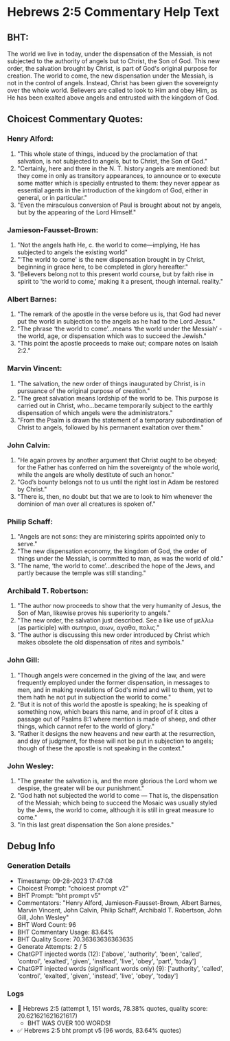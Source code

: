 # Hebrews 2:5 Commentary Help Text

## BHT:
The world we live in today, under the dispensation of the Messiah, is not subjected to the authority of angels but to Christ, the Son of God. This new order, the salvation brought by Christ, is part of God's original purpose for creation. The world to come, the new dispensation under the Messiah, is not in the control of angels. Instead, Christ has been given the sovereignty over the whole world. Believers are called to look to Him and obey Him, as He has been exalted above angels and entrusted with the kingdom of God.

## Choicest Commentary Quotes:
### Henry Alford:
1. "This whole state of things, induced by the proclamation of that salvation, is not subjected to angels, but to Christ, the Son of God."
2. "Certainly, here and there in the N. T. history angels are mentioned: but they come in only as transitory appearances, to announce or to execute some matter which is specially entrusted to them: they never appear as essential agents in the introduction of the kingdom of God, either in general, or in particular."
3. "Even the miraculous conversion of Paul is brought about not by angels, but by the appearing of the Lord Himself."

### Jamieson-Fausset-Brown:
1. "Not the angels hath He, c. 
	the world to come—implying,
	He has subjected to angels the existing world"
2. "'The world to
	come' is the new dispensation brought in by Christ, beginning in
	grace here, to be completed in glory hereafter."
3. "Believers belong not to this present world course, but by
	faith rise in spirit to 'the world to come,' making it a
	present, though internal. reality."

### Albert Barnes:
1. "The remark of the apostle in the verse before us is, that God had never put the world in subjection to the angels as he had to the Lord Jesus."
2. "The phrase ‘the world to come’...means ‘the world under the Messiah’ - the world, age, or dispensation which was to succeed the Jewish."
3. "This point the apostle proceeds to make out; compare notes on Isaiah 2:2."

### Marvin Vincent:
1. "The salvation, the new order of things inaugurated by Christ, is in pursuance of the original purpose of creation."
2. "The great salvation means lordship of the world to be. This purpose is carried out in Christ, who...became temporarily subject to the earthly dispensation of which angels were the administrators."
3. "From the Psalm is drawn the statement of a temporary subordination of Christ to angels, followed by his permanent exaltation over them."

### John Calvin:
1. "He again proves by another argument that Christ ought to be obeyed; for the Father has conferred on him the sovereignty of the whole world, while the angels are wholly destitute of such an honor."
2. "God’s bounty belongs not to us until the right lost in Adam be restored by Christ."
3. "There is, then, no doubt but that we are to look to him whenever the dominion of man over all creatures is spoken of."

### Philip Schaff:
1. "Angels are not sons: they are ministering spirits appointed only to serve."
2. "The new dispensation economy, the kingdom of God, the order of things under the Messiah, is committed to man, as was the world of old."
3. "The name, ‘the world to come’...described the hope of the Jews, and partly because the temple was still standing."

### Archibald T. Robertson:
1. "The author now proceeds to show that the very humanity of Jesus, the Son of Man, likewise proves his superiority to angels."
2. "The new order, the salvation just described. See a like use of μελλω (as participle) with σωτηρια, αιων, αγαθα, πολις."
3. "The author is discussing this new order introduced by Christ which makes obsolete the old dispensation of rites and symbols."

### John Gill:
1. "Though angels were concerned in the giving of the law, and were frequently employed under the former dispensation, in messages to men, and in making revelations of God's mind and will to them, yet to them hath he not put in subjection the world to come." 
2. "But it is not of this world the apostle is speaking; he is speaking of something now, which bears this name, and in proof of it cites a passage out of Psalms 8:1 where mention is made of sheep, and other things, which cannot refer to the world of glory." 
3. "Rather it designs the new heavens and new earth at the resurrection, and day of judgment, for these will not be put in subjection to angels; though of these the apostle is not speaking in the context."

### John Wesley:
1. "The greater the salvation is, and the more glorious the Lord whom we despise, the greater will be our punishment." 
2. "God hath not subjected the world to come — That is, the dispensation of the Messiah; which being to succeed the Mosaic was usually styled by the Jews, the world to come, although it is still in great measure to come."
3. "In this last great dispensation the Son alone presides."


## Debug Info
### Generation Details
- Timestamp: 09-28-2023 17:47:08
- Choicest Prompt: "choicest prompt v2"
- BHT Prompt: "bht prompt v5"
- Commentators: "Henry Alford, Jamieson-Fausset-Brown, Albert Barnes, Marvin Vincent, John Calvin, Philip Schaff, Archibald T. Robertson, John Gill, John Wesley"
- BHT Word Count: 96
- BHT Commentary Usage: 83.64%
- BHT Quality Score: 70.36363636363635
- Generate Attempts: 2 / 5
- ChatGPT injected words (12):
	['above', 'authority', 'been', 'called', 'control', 'exalted', 'given', 'instead', 'live', 'obey', 'part', 'today']
- ChatGPT injected words (significant words only) (9):
	['authority', 'called', 'control', 'exalted', 'given', 'instead', 'live', 'obey', 'today']

### Logs
- 🔄 Hebrews 2:5 (attempt 1, 151 words, 78.38% quotes, quality score: 20.621621621621617) 
	- BHT WAS OVER 100 WORDS!
- ✅ Hebrews 2:5 bht prompt v5 (96 words, 83.64% quotes)